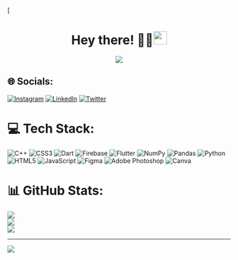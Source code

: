 [<h1 align="center">Hey there! 👋🏻<img src="https://raw.githubusercontent.com/aemmadi/aemmadi/master/wave.gif" width="30px"></h1>
<p align="center">
  <img src="https://media.licdn.com/dms/image/D4D16AQEnPL6W647Kig/profile-displaybackgroundimage-shrink_350_1400/0/1672945646450?e=1678320000&v=beta&t=yO-N_jpN9QUrbsS2qtHBhT2Gu0ZrnDr4LvtxR7CdIUY">
 </p>



## 🌐 Socials:
[![Instagram](https://img.shields.io/badge/Instagram-%23E4405F.svg?logo=Instagram&logoColor=white)](https://instagram.com/garima_pachori) [![LinkedIn](https://img.shields.io/badge/LinkedIn-%230077B5.svg?logo=linkedin&logoColor=white)](https://linkedin.com/in/garima-pachori) [![Twitter](https://img.shields.io/badge/Twitter-%231DA1F2.svg?logo=Twitter&logoColor=white)](https://twitter.com/GarimaPachori1) 

# 💻 Tech Stack:
![C++](https://img.shields.io/badge/c++-%2300599C.svg?style=flat-square&logo=c%2B%2B&logoColor=white) ![CSS3](https://img.shields.io/badge/css3-%231572B6.svg?style=flat-square&logo=css3&logoColor=white) ![Dart](https://img.shields.io/badge/dart-%230175C2.svg?style=flat-square&logo=dart&logoColor=white) ![Firebase](https://img.shields.io/badge/firebase-%23039BE5.svg?style=flat-square&logo=firebase) ![Flutter](https://img.shields.io/badge/Flutter-%2302569B.svg?style=flat-square&logo=Flutter&logoColor=white) ![NumPy](https://img.shields.io/badge/numpy-%23013243.svg?style=flat-square&logo=numpy&logoColor=white) ![Pandas](https://img.shields.io/badge/pandas-%23150458.svg?style=flat-square&logo=pandas&logoColor=white) ![Python](https://img.shields.io/badge/python-3670A0?style=flat-square&logo=python&logoColor=ffdd54) ![HTML5](https://img.shields.io/badge/html5-%23E34F26.svg?style=flat-square&logo=html5&logoColor=white) ![JavaScript](https://img.shields.io/badge/javascript-%23323330.svg?style=flat-square&logo=javascript&logoColor=%23F7DF1E) 	![Figma](https://img.shields.io/badge/figma-%23F24E1E.svg?style=flat-square&logo=figma&logoColor=white) ![Adobe Photoshop](https://img.shields.io/badge/adobephotoshop-%2331A8FF.svg?style=flat-square&logo=adobephotoshop&logoColor=white) ![Canva](https://img.shields.io/badge/Canva-%2300C4CC.svg?style=flat-square&logo=Canva&logoColor=white)
# 📊 GitHub Stats:
![](https://github-readme-stats.vercel.app/api?username=garima-pachori&theme=highcontrast&hide_border=false&include_all_commits=false&count_private=false)<br/>
![](https://github-readme-streak-stats.herokuapp.com/?user=garima-pachori&theme=highcontrast&hide_border=false)<br/>
![](https://github-readme-stats.vercel.app/api/top-langs/?username=garima-pachori&theme=highcontrast&hide_border=false&include_all_commits=false&count_private=false&layout=compact)

---
[![](https://visitcount.itsvg.in/api?id=garima-pachori&icon=9&color=10)](https://visitcount.itsvg.in)

<!-- Proudly created with GPRM ( https://gprm.itsvg.in ) -->
